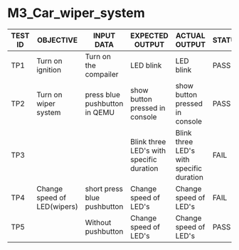 # M3_Car_wiper_system




| TEST ID  | OBJECTIVE      | INPUT DATA  | EXPECTED OUTPUT | ACTUAL OUTPUT | STATUS |
| -------  | ---------      | ----------- | --------------- | ------------- | ------ |
| TP1      | Turn on ignition| Turn on the compailer| LED blink | LED blink | PASS |
| TP2      | Turn on wiper system| press blue pushbutton in QEMU| show button pressed in console | show button pressed in console | PASS |
| TP3      |                 |   | Blink three LED's with specific duration | Blink three LED's with specific duration | FAIL |
| TP4      | Change speed of LED(wipers)| short press blue pushbutton| Change speed of LED's| Change speed of LED's| FAIL |
| TP5      |                 | Without pushbutton| Change speed of LED's| Change speed of LED's| PASS |
